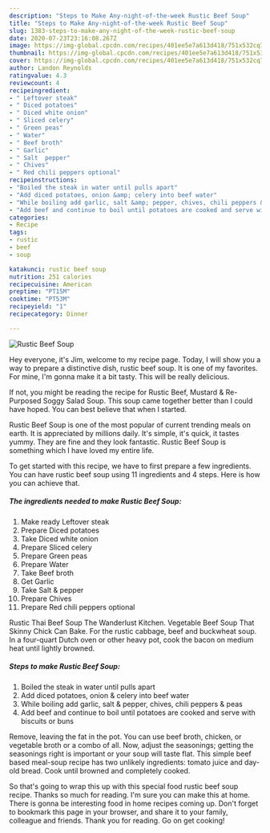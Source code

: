 ```yaml
---
description: "Steps to Make Any-night-of-the-week Rustic Beef Soup"
title: "Steps to Make Any-night-of-the-week Rustic Beef Soup"
slug: 1383-steps-to-make-any-night-of-the-week-rustic-beef-soup
date: 2020-07-23T23:16:08.267Z
image: https://img-global.cpcdn.com/recipes/401ee5e7a613d418/751x532cq70/rustic-beef-soup-recipe-main-photo.jpg
thumbnail: https://img-global.cpcdn.com/recipes/401ee5e7a613d418/751x532cq70/rustic-beef-soup-recipe-main-photo.jpg
cover: https://img-global.cpcdn.com/recipes/401ee5e7a613d418/751x532cq70/rustic-beef-soup-recipe-main-photo.jpg
author: Landon Reynolds
ratingvalue: 4.3
reviewcount: 4
recipeingredient:
- " Leftover steak"
- " Diced potatoes"
- " Diced white onion"
- " Sliced celery"
- " Green peas"
- " Water"
- " Beef broth"
- " Garlic"
- " Salt  pepper"
- " Chives"
- " Red chili peppers optional"
recipeinstructions:
- "Boiled the steak in water until pulls apart"
- "Add diced potatoes, onion &amp; celery into beef water"
- "While boiling add garlic, salt &amp; pepper, chives, chili peppers &amp; peas"
- "Add beef and continue to boil until potatoes are cooked and serve with biscuits or buns"
categories:
- Recipe
tags:
- rustic
- beef
- soup

katakunci: rustic beef soup 
nutrition: 251 calories
recipecuisine: American
preptime: "PT15M"
cooktime: "PT53M"
recipeyield: "1"
recipecategory: Dinner

---
```



![Rustic Beef Soup](https://img-global.cpcdn.com/recipes/401ee5e7a613d418/751x532cq70/rustic-beef-soup-recipe-main-photo.jpg)

Hey everyone, it's Jim, welcome to my recipe page. Today, I will show you a way to prepare a distinctive dish, rustic beef soup. It is one of my favorites. For mine, I'm gonna make it a bit tasty. This will be really delicious.

If not, you might be reading the recipe for Rustic Beef, Mustard &amp; Re-Purposed Soggy Salad Soup. This soup came together better than I could have hoped. You can best believe that when I started.

Rustic Beef Soup is one of the most popular of current trending meals on earth. It is appreciated by millions daily. It's simple, it's quick, it tastes yummy. They are fine and they look fantastic. Rustic Beef Soup is something which I have loved my entire life.


To get started with this recipe, we have to first prepare a few ingredients. You can have rustic beef soup using 11 ingredients and 4 steps. Here is how you can achieve that.

<!--inarticleads1-->

##### The ingredients needed to make Rustic Beef Soup:

1. Make ready  Leftover steak
1. Prepare  Diced potatoes
1. Take  Diced white onion
1. Prepare  Sliced celery
1. Prepare  Green peas
1. Prepare  Water
1. Take  Beef broth
1. Get  Garlic
1. Take  Salt &amp; pepper
1. Prepare  Chives
1. Prepare  Red chili peppers optional


Rustic Thai Beef Soup The Wanderlust Kitchen. Vegetable Beef Soup That Skinny Chick Can Bake. For the rustic cabbage, beef and buckwheat soup. In a four-quart Dutch oven or other heavy pot, cook the bacon on medium heat until lightly browned. 

<!--inarticleads2-->

##### Steps to make Rustic Beef Soup:

1. Boiled the steak in water until pulls apart
1. Add diced potatoes, onion &amp; celery into beef water
1. While boiling add garlic, salt &amp; pepper, chives, chili peppers &amp; peas
1. Add beef and continue to boil until potatoes are cooked and serve with biscuits or buns


Remove, leaving the fat in the pot. You can use beef broth, chicken, or vegetable broth or a combo of all. Now, adjust the seasonings; getting the seasonings right is important or your soup will taste flat. This simple beef based meal-soup recipe has two unlikely ingredients: tomato juice and day-old bread. Cook until browned and completely cooked. 

So that's going to wrap this up with this special food rustic beef soup recipe. Thanks so much for reading. I'm sure you can make this at home. There is gonna be interesting food in home recipes coming up. Don't forget to bookmark this page in your browser, and share it to your family, colleague and friends. Thank you for reading. Go on get cooking!
